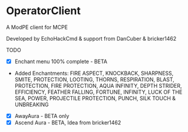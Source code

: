 # OperatorClient
A ModPE client for MCPE

Developed by EchoHackCmd & support from DanCuber & bricker1462

TODO
- [X] Enchant menu 100% complete - BETA
- Added Enchantments:
FIRE ASPECT, KNOCKBACK, SHARPNESS, SMITE, PROTECTION, LOOTING, THORNS, RESPIRATION, BLAST, PROTECTION, FIRE PROTECTION, AQUA INFINITY, DEPTH STRIDER, EFFICIENCY, FEATHER FALLING, FORTUNE, INFINITY, LUCK OF THE SEA, POWER, PROJECTILE PROTECTION, PUNCH, SILK TOUCH & UNBREAKING
- [X] AwayAura - BETA only
- [X] Ascend Aura - BETA, Idea from bricker1462
